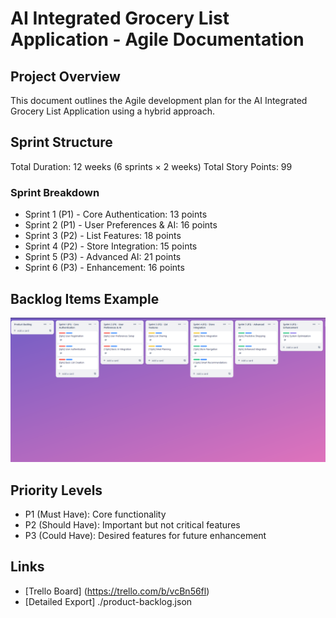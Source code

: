 # AI Integrated Grocery List Application - Agile Documentation

## Project Overview
This document outlines the Agile development plan for the AI Integrated Grocery List Application using a hybrid approach.

## Sprint Structure
Total Duration: 12 weeks (6 sprints × 2 weeks)
Total Story Points: 99

### Sprint Breakdown
- Sprint 1 (P1) - Core Authentication: 13 points
- Sprint 2 (P1) - User Preferences & AI: 16 points
- Sprint 3 (P2) - List Features: 18 points
- Sprint 4 (P2) - Store Integration: 15 points
- Sprint 5 (P3) - Advanced AI: 21 points
- Sprint 6 (P3) - Enhancement: 16 points

## Backlog Items Example
![Trello Board Overview](./full-board.png)


## Priority Levels
- P1 (Must Have): Core functionality
- P2 (Should Have): Important but not critical features
- P3 (Could Have): Desired features for future enhancement

## Links
- [Trello Board] (https://trello.com/b/vcBn56fl)
- [Detailed Export] ./product-backlog.json
